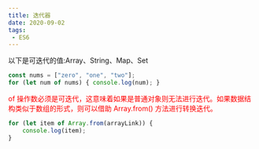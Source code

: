 ```yaml
---
title: 迭代器
date: 2020-09-02
tags:
 - ES6
---
```



以下是可迭代的值:Array、String、Map、Set

```js
const nums = ["zero", "one", "two"]; 
for (let num of nums) { console.log(num); }
```

<p style="color:red">of 操作数必须是可迭代，这意味着如果是普通对象则无法进行迭代。如果数据结构类似于数组的形式，则可以借助 Array.from() 方法进行转换迭代。</p>

```js
for (let item of Array.from(arrayLink)) { 
    console.log(item); 
}
```

